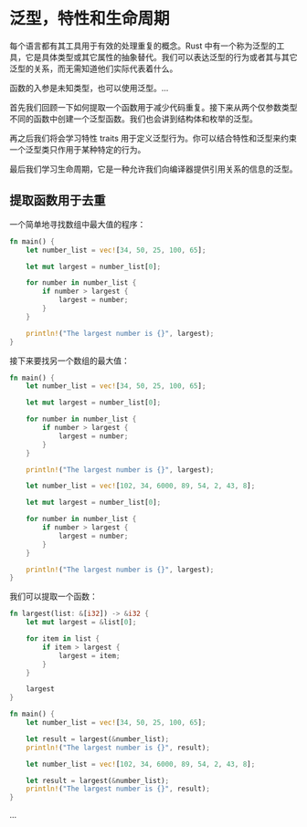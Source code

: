 # 泛型，特性和生命周期

每个语言都有其工具用于有效的处理重复的概念。Rust 中有一个称为泛型的工具，它是具体类型或其它属性的抽象替代。我们可以表达泛型的行为或者其与其它泛型的关系，而无需知道他们实际代表着什么。

函数的入参是未知类型，也可以使用泛型。...

首先我们回顾一下如何提取一个函数用于减少代码重复。接下来从两个仅参数类型不同的函数中创建一个泛型函数。我们也会讲到结构体和枚举的泛型。

再之后我们将会学习特性 traits 用于定义泛型行为。你可以结合特性和泛型来约束一个泛型类只作用于某种特定的行为。

最后我们学习生命周期，它是一种允许我们向编译器提供引用关系的信息的泛型。

## 提取函数用于去重

一个简单地寻找数组中最大值的程序：

```rust
fn main() {
    let number_list = vec![34, 50, 25, 100, 65];

    let mut largest = number_list[0];

    for number in number_list {
        if number > largest {
            largest = number;
        }
    }

    println!("The largest number is {}", largest);
}
```

接下来要找另一个数组的最大值：

```rust
fn main() {
    let number_list = vec![34, 50, 25, 100, 65];

    let mut largest = number_list[0];

    for number in number_list {
        if number > largest {
            largest = number;
        }
    }

    println!("The largest number is {}", largest);

    let number_list = vec![102, 34, 6000, 89, 54, 2, 43, 8];

    let mut largest = number_list[0];

    for number in number_list {
        if number > largest {
            largest = number;
        }
    }

    println!("The largest number is {}", largest);
}
```

我们可以提取一个函数：

```rust
fn largest(list: &[i32]) -> &i32 {
    let mut largest = &list[0];

    for item in list {
        if item > largest {
            largest = item;
        }
    }

    largest
}

fn main() {
    let number_list = vec![34, 50, 25, 100, 65];

    let result = largest(&number_list);
    println!("The largest number is {}", result);

    let number_list = vec![102, 34, 6000, 89, 54, 2, 43, 8];

    let result = largest(&number_list);
    println!("The largest number is {}", result);
}
```

...
